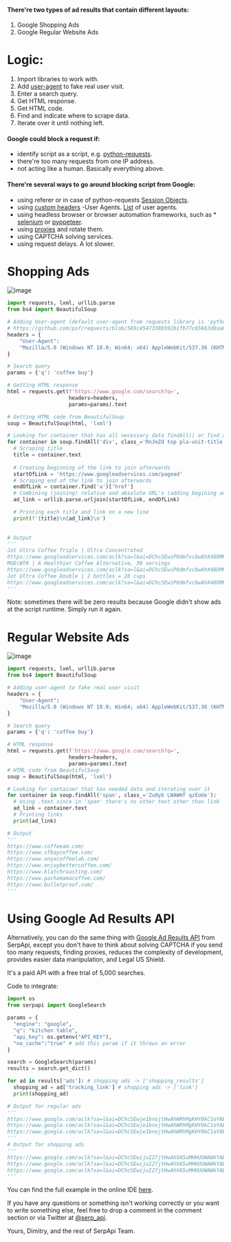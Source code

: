 #### There're two types of ad results that contain different layouts:
1. Google Shopping Ads
2. Google Regular Website Ads

# Logic:
1. Import libraries to work with.
2. Add [user-agent](https://developer.mozilla.org/en-US/docs/Web/HTTP/Headers/User-Agent) to fake real user visit.
3. Enter a search query.
4. Get HTML response.
5. Get HTML сode.
6. Find and indicate where to scrape data.
7. Iterate over it until nothing left.

#### Google could block a request if:
* identify script as a script, e.g. [python-requests](https://github.com/psf/requests/blob/589c4547338b592b1fb77c65663d8aa6fbb7e38b/requests/utils.py#L808-L814).
* there're too many requests from one IP address.
* not acting like a human. Basically everything above.

#### There're several ways to go around blocking script from Google:
* using referer or in case of python-requests [Session Objects](https://docs.python-requests.org/en/latest/user/advanced/#session-objects).
* using [custom headers](https://docs.python-requests.org/en/master/user/quickstart/#custom-headers) -User Agents. [List](https://www.whatismybrowser.com/guides/the-latest-user-agent/edge) of user agents.
* using headless browser or browser automation frameworks, such as * [selenium](https://www.selenium.dev/documentation/en/) or [pyppeteer](https://github.com/pyppeteer/pyppeteer).
* using [proxies](https://docs.python-requests.org/en/master/user/advanced/#proxies) and rotate them.
* using CAPTCHA solving services.
* using request delays. A lot slower.

# Shopping Ads
![image](https://dev-to-uploads.s3.amazonaws.com/uploads/articles/h9prxjsnnz8mucy306xq.png)

```python
import requests, lxml, urllib.parse
from bs4 import BeautifulSoup

# Adding User-agent (default user-agent from requests library is 'python-requests')
# https://github.com/psf/requests/blob/589c4547338b592b1fb77c65663d8aa6fbb7e38b/requests/utils.py#L808-L814
headers = {
    "User-Agent":
    "Mozilla/5.0 (Windows NT 10.0; Win64; x64) AppleWebKit/537.36 (KHTML, like Gecko) Chrome/72.0.3538.102 Safari/537.36 Edge/18.19582"
}

# Search query
params = {'q': 'сoffee buy'}

# Getting HTML response
html = requests.get(f'https://www.google.com/search?q=',
                    headers=headers,
                    params=params).text

# Getting HTML code from BeautifulSoup
soup = BeautifulSoup(html, 'lxml')

# Looking for container that has all necessary data findAll() or find_all()
for container in soup.findAll('div', class_='RnJeZd top pla-unit-title'):
  # Scraping title
  title = container.text
  
  # Creating beginning of the link to join afterwards
  startOfLink = 'https://www.googleadservices.com/pagead'
  # Scraping end of the link to join afterwards
  endOfLink = container.find('a')['href']
  # Combining (joining) relative and absolute URL's (adding begining and end link)
  ad_link = urllib.parse.urljoin(startOfLink, endOfLink)

  # Printing each title and link on a new line
  print(f'{title}\n{ad_link}\n')
  
  
# Output
''' 
Jot Ultra Coffee Triple | Ultra Concentrated
https://www.googleadservices.com/aclk?sa=l&ai=DChcSEwiP0dmfvcbwAhX48OMHHYyRBuoYABABGgJ5bQ&sig=AOD64_0x-PlrWek-JFlDTSo7E9Z7YhUOjg&ctype=5&q=&ved=2ahUKEwjhr9GfvcbwAhXHQs0KHQCbCAUQww96BAgCED4&adurl=
MUD\WTR | A Healthier Coffee Alternative, 30 servings
https://www.googleadservices.com/aclk?sa=l&ai=DChcSEwiP0dmfvcbwAhX48OMHHYyRBuoYABAJGgJ5bQ&sig=AOD64_3gltZJ6kPrxic5o8yUO5cuJrHXnw&ctype=5&q=&ved=2ahUKEwjhr9GfvcbwAhXHQs0KHQCbCAUQww96BAgCEEg&adurl=
Jot Ultra Coffee Double | 2 bottles = 28 cups
https://www.googleadservices.com/aclk?sa=l&ai=DChcSEwiP0dmfvcbwAhX48OMHHYyRBuoYABAHGgJ5bQ&sig=AOD64_3hD0JWZSLr8NUgoTW5K0HMzdFvng&ctype=5&q=&ved=2ahUKEwjhr9GfvcbwAhXHQs0KHQCbCAUQww96BAgCEE4&adurl=
'''
```
Note: sometimes there will be zero results because Google didn't show ads at the script runtime. Simply run it again.

# Regular Website Ads
![image](https://dev-to-uploads.s3.amazonaws.com/uploads/articles/julm8rnb3ljopljyobck.png)

```python
import requests, lxml, urllib.parse
from bs4 import BeautifulSoup

# Adding user-agent to fake real user visit
headers = {
    "User-Agent":
    "Mozilla/5.0 (Windows NT 10.0; Win64; x64) AppleWebKit/537.36 (KHTML, like Gecko) Chrome/72.0.3538.102 Safari/537.36 Edge/18.19582"
}

# Search query
params = {'q': 'coffee buy'}

# HTML response
html = requests.get(f'https://www.google.com/search?q=',
                    headers=headers,
                    params=params).text
# HTML code from BeautifulSoup
soup = BeautifulSoup(html, 'lxml')

# Looking for container that has needed data and iterating over it 
for container in soup.findAll('span', class_='Zu0yb LWAWHf qzEoUe'):
  # Using .text since in 'span' there's no other text other than link
  ad_link = container.text
  # Printing links
  print(ad_link)

# Output
'''
https://www.coffeeam.com/
https://www.sfbaycoffee.com/
https://www.onyxcoffeelab.com/
https://www.enjoybettercoffee.com/
https://www.klatchroasting.com/
https://www.pachamamacoffee.com/
https://www.bulletproof.com/
'''
``` 

# Using Google Ad Results API
Alternatively, you can do the same thing with [Google Ad Results API](https://serpapi.com/google-ads) from SerpApi, except you don't have to think about solving CAPTCHA if you send too many requests, finding proxies, reduces the complexity of development, provides easier data manipulation, and Legal US Shield.

It's a paid API with a free trial of 5,000 searches.

Code to integrate:
```python
import os
from serpapi import GoogleSearch

params = {
  "engine": "google",
  "q": "kitchen table",
  "api_key": os.getenv("API_KEY"),
  "no_cache":"true" # add this param if it throws an error
}

search = GoogleSearch(params)
results = search.get_dict()

for ad in results['ads']: # shopping ads -> ['shopping_results']
  shopping_ad = ad['tracking_link'] # shopping ads -> ['link']
  print(shopping_ad)

# Output for regular ads
'''
https://www.google.com/aclk?sa=l&ai=DChcSEwje1bnojtHwAhWRhMgKHY0kC1oYABAPGgJxdQ&ae=2&sig=AOD64_2ZH32FlwxW1XqO9V49i2L8J5qy2A&q&adurl
https://www.google.com/aclk?sa=l&ai=DChcSEwje1bnojtHwAhWRhMgKHY0kC1oYABAMGgJxdQ&ae=2&sig=AOD64_2l1PVJAqbVmrcu8UpkGPVk-VK3UA&q&adurl
https://www.google.com/aclk?sa=l&ai=DChcSEwje1bnojtHwAhWRhMgKHY0kC1oYABAQGgJxdQ&sig=AOD64_2DDuyRZUcFi04jfneAzwnOQBuLtw&q&adurl
'''
# Output for shopping ads
'''
https://www.google.com/aclk?sa=l&ai=DChcSEwijuI27jtHwAhVA5uMHHUUWAWkYABAEGgJ5bQ&ae=2&sig=AOD64_2zCyytR6tDeB3BjdOX5sFQQKwOAA&ctype=5&q=&ved=2ahUKEwjh9oO7jtHwAhUId6wKHa8mByUQ5bgDegQIARA8&adurl=
https://www.google.com/aclk?sa=l&ai=DChcSEwijuI27jtHwAhVA5uMHHUUWAWkYABAFGgJ5bQ&ae=2&sig=AOD64_2HeGVTNF91vkSHjg-wRDtC1ouATw&ctype=5&q=&ved=2ahUKEwjh9oO7jtHwAhUId6wKHa8mByUQ5bgDegQIARBI&adurl=
https://www.google.com/aclk?sa=l&ai=DChcSEwijuI27jtHwAhVA5uMHHUUWAWkYABAGGgJ5bQ&ae=2&sig=AOD64_1n4ztvwQxiSMInwgntgY-WyVc2eQ&ctype=5&q=&ved=2ahUKEwjh9oO7jtHwAhUId6wKHa8mByUQ5bgDegQIARBY&adurl=
'''
```

You can find the full example in the online IDE [here](https://medium.com/r?url=https%3A%2F%2Freplit.com%2F%40DimitryZub1%2FScrape-Google-Ad-Results-Python-SerpApi%23serpapi_solution.py).

If you have any questions or something isn't working correctly or you want to write something else, feel free to drop a comment in the comment section or via Twitter at [@serp_api](https://twitter.com/serp_api).

Yours,
Dimitry, and the rest of SerpApi Team.